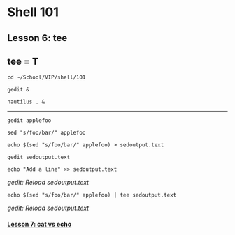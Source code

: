 # Shell 101
## Lesson 6: tee
## tee = T

`cd ~/School/VIP/shell/101`

`gedit &`

`nautilus . &`

___

`gedit applefoo`

`sed "s/foo/bar/" applefoo`

`echo $(sed "s/foo/bar/" applefoo) > sedoutput.text`

`gedit sedoutput.text`

`echo "Add a line" >> sedoutput.text`

*gedit: Reload sedoutput.text*

`echo $(sed "s/foo/bar/" applefoo) | tee sedoutput.text`

*gedit: Reload sedoutput.text*

#### [Lesson 7: cat vs echo](https://github.com/inkVerb/vip/blob/master/101-shell/Lesson-07.md)

